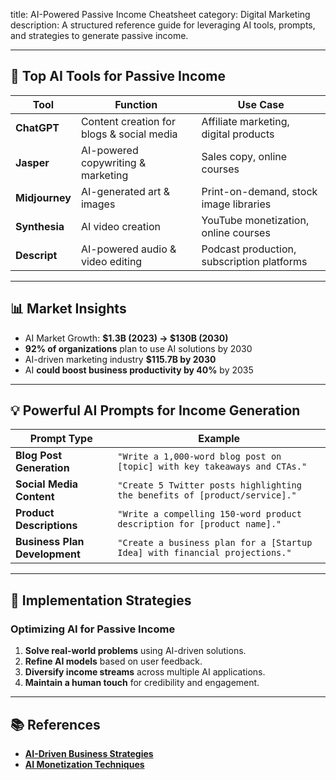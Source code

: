 title: AI-Powered Passive Income Cheatsheet
category: Digital Marketing
description: A structured reference guide for leveraging AI tools, prompts, and strategies to generate passive income.

---

## 🚀 **Top AI Tools for Passive Income**

| Tool                 | Function                                  | Use Case                                   |
| -------------------- | ----------------------------------------- | ------------------------------------------ |
| **ChatGPT**    | Content creation for blogs & social media | Affiliate marketing, digital products      |
| **Jasper**     | AI-powered copywriting & marketing        | Sales copy, online courses                 |
| **Midjourney** | AI-generated art & images                 | Print-on-demand, stock image libraries     |
| **Synthesia**  | AI video creation                         | YouTube monetization, online courses       |
| **Descript**   | AI-powered audio & video editing          | Podcast production, subscription platforms |

---

## 📊 **Market Insights**

- AI Market Growth: **$1.3B (2023) → $130B (2030)**
- **92% of organizations** plan to use AI solutions by 2030
- AI-driven marketing industry **$115.7B by 2030**
- AI **could boost business productivity by 40%** by 2035

---

## 💡 **Powerful AI Prompts for Income Generation**

| Prompt Type                         | Example                                                                       |
| ----------------------------------- | ----------------------------------------------------------------------------- |
| **Blog Post Generation**      | `"Write a 1,000-word blog post on [topic] with key takeaways and CTAs."`    |
| **Social Media Content**      | `"Create 5 Twitter posts highlighting the benefits of [product/service]."`  |
| **Product Descriptions**      | `"Write a compelling 150-word product description for [product name]."`     |
| **Business Plan Development** | `"Create a business plan for a [Startup Idea] with financial projections."` |

---

## 🔄 **Implementation Strategies**

### **Optimizing AI for Passive Income**

1. **Solve real-world problems** using AI-driven solutions.
2. **Refine AI models** based on user feedback.
3. **Diversify income streams** across multiple AI applications.
4. **Maintain a human touch** for credibility and engagement.

---

## 📚 **References**

- **[AI-Driven Business Strategies](https://www.prompting.ai/)**
- **[AI Monetization Techniques](https://neilpatel.com/blog/ai-passive-income/)**

